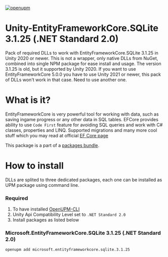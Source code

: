 [![openupm](https://img.shields.io/npm/v/microsoft.entityframeworkcore.sqlite.3.1.25?label=openupm&registry_uri=https://package.openupm.com)](https://openupm.com/packages/microsoft.entityframeworkcore.sqlite.3.1.25/)

# Unity-EntityFrameworkCore.SQLite 3.1.25 (.NET Standard 2.0)
Pack of required DLLs to work with EntityFrameworkCore.SQLite 3.1.25 in Unity 2020 or newer. This is not a wrapper, only native DLLs from NuGet, combined into single NPM package for ease install and usage. The version 3.1.25 is old, but it supported by Unity 2020. If you want to use EntityFrameworkCore 5.0.0 you have to use Unity 2021 or newer, this pack of DLLs won't work in that case. Need to use another one.

# What is it?
EntityFrameworkCore is very powerful tool for working with data, such as saving ingame progress or any other data in SQL tables. EFCore provides ability to use `Code First` feature for avoiding SQL queries and work with C# classes, properties and LINQ. Supported migrations and many more cool stuff which you may read at official [EF Core page](https://docs.microsoft.com/en-us/ef/core/)

This package is a part of a [packages bundle](https://github.com/IvanMurzak/Unity-EntityFrameworkCore.3.1.25#readme).

# How to install
DLLs are splited to three dedicated packages, each one can be installed as UPM package using command line. 

### Required
1. To have installed [OpenUPM-CLI](https://openupm.com/docs/getting-started.html)
2. Unity Api Compatibility Level set to `.NET Standard 2.0`
3. Install packages as listed below


### Microsoft.EntityFrameworkCore.SQLite 3.1.25 (.NET Standard 2.0)
```
openupm add microsoft.entityframeworkcore.sqlite.3.1.25
```
